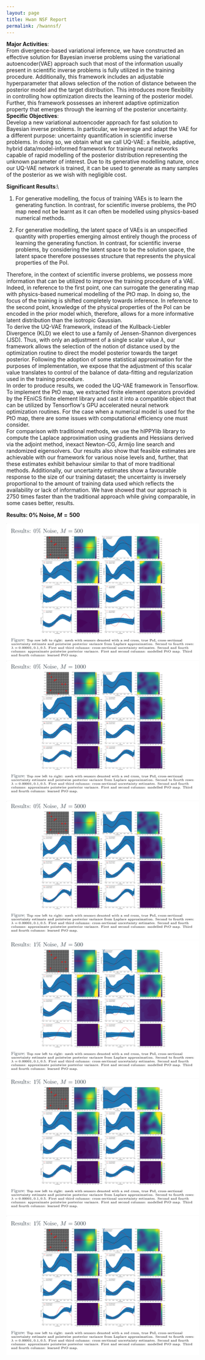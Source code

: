 ```yaml
---
layout: page
title: Hwan NSF Report
permalink: /hwannsf/
---
```


**Major Activities**:\
From divergence-based variational inference, we have constructed an
effective solution for Bayesian inverse problems using the variational
autoencoder(VAE) approach such that most of the information usually
present in scientific inverse problems is fully utilized in the training
procedure. Additionally, this framework includes an adjustable
hyperparameter that allows selection of the notion of distance between
the posterior model and the target distribution. This introduces more
flexibility in controlling how optimization directs the learning of the
posterior model. Further, this framework possesses an inherent adaptive
optimization property that emerges through the learning of the posterior
uncertainty.\
**Specific Objectives**:\
Develop a new variational autoencoder approach for fast solution to
Bayesian inverse problems. In particular, we leverage and adapt the VAE
for a different purpose: uncertainty quantification in scientific
inverse problems. In doing so, we obtain what we call UQ-VAE: a
flexible, adaptive, hybrid data/model-informed framework for training
neural networks capable of rapid modelling of the posterior distribution
representing the unknown parameter of interest. Due to its generative
modelling nature, once our UQ-VAE network is trained, it can be used to
generate as many samples of the posterior as we wish with negligible
cost.

**Significant Results**:\

1.  For generative modelling, the focus of training VAEs is to learn the
    generating function. In contrast, for scientific inverse problems,
    the PtO map need not be learnt as it can often be modelled using
    physics-based numerical methods.

2.  For generative modelling, the latent space of VAEs is an unspecified
    quantity with properties emerging almost entirely though the process
    of learning the generating function. In contrast, for scientific
    inverse problems, by considering the latent space to be the solution
    space, the latent space therefore possesses structure that
    represents the physical properties of the PoI.

Therefore, in the context of scientific inverse problems, we possess
more information that can be utilized to improve the training procedure
of a VAE. Indeed, in reference to the first point, one can surrogate the
generating map with physics-based numerical modelling of the PtO map. In
doing so, the focus of the training is shifted completely towards
inference. In reference to the second point, knowledge of the physical
properties of the PoI can be encoded in the prior model which,
therefore, allows for a more informative latent distribution than the
isotropic Gaussian.\
To derive the UQ-VAE framework, instead of the Kullback-Liebler
Divergence (KLD) we elect to use a family of Jensen-Shannon divergences
(JSD). Thus, with only an adjustment of a single scalar value $\lambda$,
our framework allows the selection of the notion of distance used by the
optimization routine to direct the model posterior towards the target
posterior. Following the adoption of some statistical approximation for
the purposes of implementation, we expose that the adjustment of this
scalar value translates to control of the balance of data-fitting and
regularization used in the training procedure.\
In order to produce results, we coded the UQ-VAE framework in
Tensorflow. To implement the PtO map, we extracted finite element
operators provided by the FEniCS finite element library
and cast it into a compatible object that can be
utilized by Tensorflow's GPU accelerated neural network optimization
routines. For the case when a numerical model is used for the PtO map,
there are some issues with computational efficiency one must consider.\
For comparison with traditional methods, we use the hIPPYlib library to
compute the Laplace approximation using gradients and Hessians derived
via the adjoint method, inexact Newton-CG, Armijo line search and
randomized eigensolvers. Our results also show that feasible estimates
are achievable with our framework for various noise levels and, further,
that these estimates exhibit behaviour similar to that of more
traditional methods. Additionally, our uncertainty estimates show a
favourable response to the size of our training dataset; the uncertainty
is inversely proportional to the amount of training data used which
reflects the availability or lack of information. We have showed that
our approach is 2750 times faster than the traditional approach while
giving comparable, in some cases better, results.

**Results: 0% Noise, $M= 500$**

![](Figures/hwan/ns0_m500.png "fig:")
![](Figures/hwan/ns0_m1000.png "fig:")
![](Figures/hwan/ns0_m5000.png "fig:")
![](Figures/hwan/ns1_m500.png "fig:")
![](Figures/hwan/ns1_m1000.png "fig:")
![](Figures/hwan/ns1_m5000.png "fig:")
